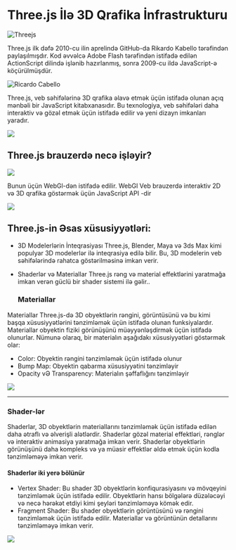 # Three.js İlə 3D Qrafika İnfrastrukturu

![Threejs](https://miro.medium.com/v2/resize:fit:1200/1*vU5ADFn2mH-N7y_ZvJBZDg.png)

Three.js ilk dəfə 2010-cu ilin aprelində GitHub-da Rikardo Kabello tərəfindən paylaşılmışdır.
Kod əvvəlcə Adobe Flash tərəfindən istifadə edilən ActionScript dilində işlənib hazırlanmış, sonra 2009-cu ildə JavaScript-ə köçürülmüşdür.

![Ricardo Cabello](https://media.rhizome.org/blog/8117/doob.png)

Three.js, veb səhifələrinə 3D qrafika əlavə etmək üçün istifadə olunan açıq mənbəli bir JavaScript kitabxanasıdır. Bu texnologiya, veb səhifələri daha interaktiv və gözəl etmək üçün istifadə edilir və yeni dizayn imkanları yaradır.

![](https://janakiev.com/assets/videos-and-gifs-with-threejs_files/webgl_01.gif)

## Three.js brauzerdə necə işləyir?

![](https://media.tenor.com/BdcwU6gstRoAAAAC/pooh-think.gif)

Bunun üçün WebGl-dən istifadə edilir. WebGl Veb brauzerdə interaktiv 2D və 3D qrafika göstərmək üçün JavaScript API -dir

![](https://avatars.githubusercontent.com/u/20603608?s=280&v=4)

## Three.js-in Əsas xüsusiyyətləri:

- 3D Modelerlərin İnteqrasiyası
  Three.js, Blender, Maya və 3ds Max kimi populyar 3D modelerlər ilə inteqrasiya edilə bilir. Bu, 3D modelerin veb səhifələrində rahatca göstərilməsinə imkan verir.

- Shaderlər və Materiallar
  Three.js rəng və material effektlərini yaratmağa imkan verən güclü bir shader sistemi ilə gəlir..

  ### Materiallar

Materiallar Three.js-də 3D obyektlərin rəngini, görüntüsünü və bu kimi başqa xüsusiyyətlərini tənzimləmək üçün istifadə olunan funksiyalardır.
Materiallar obyektin fiziki görünüşünü müəyyənləşdirmək üçün istifadə olunurlar.
Nümunə olaraq, bir materialın aşağıdakı xüsusiyyətləri göstərmək olar:

- Color: Obyektin rəngini tənzimləmək üçün istifadə olunur
- Bump Map: Obyektin qabarma xüsusiyyətini tənzimləyir
- Opacity vƏ Transparency: Materialın şəffaflığını tənzimləyir

![](https://blog.logrocket.com/wp-content/uploads/2020/12/threejs-meshnormalmaterial.png)

---

### Shader-lər

Shaderlar, 3D obyektlərin materiallarını tənzimləmək üçün istifadə edilən daha ətraflı və əlverişli alətlərdir. Shaderlar gözəl material effektləri, rənglər və interaktiv animasiya yaratmağa imkan verir. Shaderlar obyektlərin görünüşünü daha kompleks və ya müasir effektlər əldə etmək üçün kodla tənzimləməyə imkan verir.

#### Shaderlər iki yerə bölünür

- Vertex Shader: Bu shader 3D obyektlərin konfiqurasiyasını və mövqeyini tənzimləmək üçün istifadə edilir. Obyektlərin hansı bölgələrə düzələcəyi və necə hərəkət etdiyi kimi şeyləri tənzimləməyə kömək edir.
- Fragment Shader: Bu shader obyektlərin görüntüsünü və rəngini tənzimləmək üçün istifadə edilir. Materiallar və görüntünün detallarını tənzimləməyə imkan verir.

![](https://img-c.udemycdn.com/course/750x422/5178164_f390.jpg)
